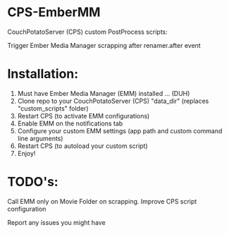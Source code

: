 CPS-EmberMM
===========

CouchPotatoServer (CPS) custom PostProcess scripts: 

Trigger Ember Media Manager scrapping after renamer.after event

Installation:
===========

1. Must have Ember Media Manager (EMM) installed ... (DUH)
2. Clone repo to your CouchPotatoServer (CPS) "data_dir" (replaces "custom_scripts" folder)
3. Restart CPS (to activate EMM configurations)
4. Enable EMM on the notifications tab
4. Configure your custom EMM settings (app path and custom command line arguments)
5. Restart CPS (to autoload your custom script)
6. Enjoy!

TODO's:
===========
Call EMM only on Movie Folder on scrapping.
Improve CPS script configuration


Report any issues you might have
